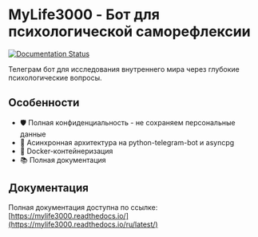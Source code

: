 # MyLife3000 - Бот для психологической саморефлексии

[![Documentation Status](https://readthedocs.org/projects/mylife3000/badge/?version=latest)](https://mylife3000.readthedocs.io/)

Телеграм бот для исследования внутреннего мира через глубокие психологические вопросы.

## Особенности

- 🛡️ Полная конфиденциальность - не сохраняем персональные данные
- 🚀 Асинхронная архитектура на python-telegram-bot и asyncpg
- 🐳 Docker-контейнеризация
- 📚 Полная документация

## Документация

Полная документация доступна по ссылке: [https://mylife3000.readthedocs.io/](https://mylife3000.readthedocs.io/ru/latest/)